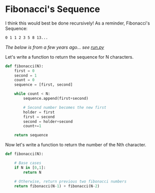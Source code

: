# Fibonacci's Sequence

I think this would best be done recursively! As a reminder, Fibonacci's Sequence:

```bash
0 1 1 2 3 5 8 13...
```

*The below is from a few years ago... see [run.py](py)*

Let's write a function to return the sequence for N characters.


```python
def fibonacci(N):
    first = 0
    second = 1
    count = 0
    sequence = [first, second]

    while count < N:
        sequence.append(first+second)

        # Second number becomes the new first
        holder = first
        first = second
        second = holder+second
        count+=1

    return sequence

```

Now let's write a function to return the number of the Nth character.


```python
def fibonacci(N):

    # Base cases
    if N in [0,1]:
        return N

    # Otherwise, return previous two fibonacci numbers
    return fibonacci(N-1) + fibonacci(N-2)
```
